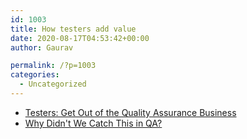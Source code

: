 ```yaml
---
id: 1003
title: How testers add value
date: 2020-08-17T04:53:42+00:00
author: Gaurav

permalink: /?p=1003
categories:
  - Uncategorized
---
```


- [Testers: Get Out of the Quality Assurance Business](https://www.developsense.com/blog/2010/05/testers-get-out-of-the-quality-assurance-business/)
- [Why Didn't We Catch This in QA?](https://www.developsense.com/blog/2020/08/why-didnt-we-catch-this-in-qa/)
